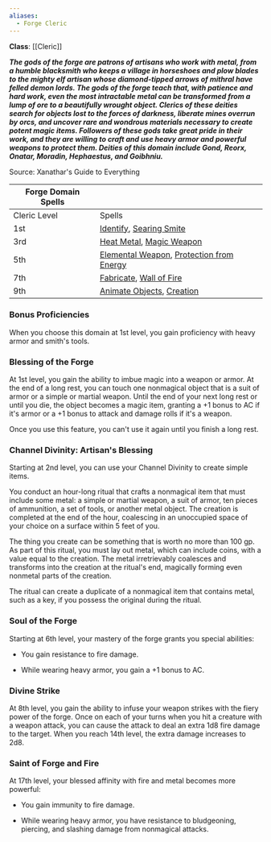 ```yaml
---
aliases:
  - Forge Cleric
---
```

**Class**: [[Cleric]] 

**_The gods of the forge are patrons of artisans who work with metal, from a humble blacksmith who keeps a village in horseshoes and plow blades to the mighty elf artisan whose diamond-tipped arrows of mithral have felled demon lords. The gods of the forge teach that, with patience and hard work, even the most intractable metal can be transformed from a lump of ore to a beautifully wrought object. Clerics of these deities search for objects lost to the forces of darkness, liberate mines overrun by orcs, and uncover rare and wondrous materials necessary to create potent magic items. Followers of these gods take great pride in their work, and they are willing to craft and use heavy armor and powerful weapons to protect them. Deities of this domain include Gond, Reorx, Onatar, Moradin, Hephaestus, and Goibhniu._**

Source: Xanathar's Guide to Everything

|Forge Domain Spells|   |
|---|---|
|Cleric Level|Spells|
|1st|[Identify](http://dnd5e.wikidot.com/spell:identify), [Searing Smite](http://dnd5e.wikidot.com/spell:searing-smite)|
|3rd|[Heat Metal](http://dnd5e.wikidot.com/spell:heat-metal), [Magic Weapon](http://dnd5e.wikidot.com/spell:magic-weapon)|
|5th|[Elemental Weapon](http://dnd5e.wikidot.com/spell:elemental-weapon), [Protection from Energy](http://dnd5e.wikidot.com/spell:protection-from-energy)|
|7th|[Fabricate](http://dnd5e.wikidot.com/spell:fabricate), [Wall of Fire](http://dnd5e.wikidot.com/spell:wall-of-fire)|
|9th|[Animate Objects](http://dnd5e.wikidot.com/spell:animate-objects), [Creation](http://dnd5e.wikidot.com/spell:creation)|

### Bonus Proficiencies

When you choose this domain at 1st level, you gain proficiency with heavy armor and smith's tools.

### Blessing of the Forge

At 1st level, you gain the ability to imbue magic into a weapon or armor. At the end of a long rest, you can touch one nonmagical object that is a suit of armor or a simple or martial weapon. Until the end of your next long rest or until you die, the object becomes a magic item, granting a +1 bonus to AC if it's armor or a +1 bonus to attack and damage rolls if it's a weapon.

Once you use this feature, you can't use it again until you finish a long rest.

### Channel Divinity: Artisan's Blessing

Starting at 2nd level, you can use your Channel Divinity to create simple items.

You conduct an hour-long ritual that crafts a nonmagical item that must include some metal: a simple or martial weapon, a suit of armor, ten pieces of ammunition, a set of tools, or another metal object. The creation is completed at the end of the hour, coalescing in an unoccupied space of your choice on a surface within 5 feet of you.

The thing you create can be something that is worth no more than 100 gp. As part of this ritual, you must lay out metal, which can include coins, with a value equal to the creation. The metal irretrievably coalesces and transforms into the creation at the ritual's end, magically forming even nonmetal parts of the creation.

The ritual can create a duplicate of a nonmagical item that contains metal, such as a key, if you possess the original during the ritual.

### Soul of the Forge

Starting at 6th level, your mastery of the forge grants you special abilities:

- You gain resistance to fire damage.

- While wearing heavy armor, you gain a +1 bonus to AC.

### Divine Strike

At 8th level, you gain the ability to infuse your weapon strikes with the fiery power of the forge. Once on each of your turns when you hit a creature with a weapon attack, you can cause the attack to deal an extra 1d8 fire damage to the target. When you reach 14th level, the extra damage increases to 2d8.

### Saint of Forge and Fire

At 17th level, your blessed affinity with fire and metal becomes more powerful:

- You gain immunity to fire damage.

- While wearing heavy armor, you have resistance to bludgeoning, piercing, and slashing damage from nonmagical attacks.